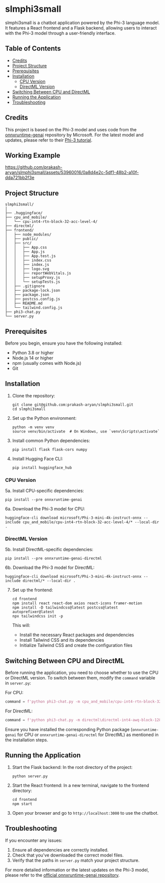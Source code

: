 # slmphi3small

slmphi3small is a chatbot application powered by the Phi-3 language model. It features a React frontend and a Flask backend, allowing users to interact with the Phi-3 model through a user-friendly interface.

## Table of Contents
- [Credits](#credits)
- [Project Structure](#project-structure)
- [Prerequisites](#prerequisites)
- [Installation](#installation)
  - [CPU Version](#cpu-version)
  - [DirectML Version](#directml-version)
- [Switching Between CPU and DirectML](#switching-between-cpu-and-directml)
- [Running the Application](#running-the-application)
- [Troubleshooting](#troubleshooting)

## Credits

This project is based on the Phi-3 model and uses code from the [onnxruntime-genai](https://github.com/microsoft/onnxruntime-genai) repository by Microsoft. For the latest model and updates, please refer to their [Phi-3 tutorial](https://github.com/microsoft/onnxruntime-genai/blob/main/examples/python/phi-3-tutorial.md).

## Working Example
https://github.com/prakash-aryan/slmphi3small/assets/53960016/0a8d4e2c-5df1-48b2-a10f-dda721bb2f3e

## Project Structure

```
slmphi3small/
│
├── .huggingface/
├── cpu_and_mobile/
│   └── cpu-int4-rtn-block-32-acc-level-4/
├── directml/
├── frontend/
│   ├── node_modules/
│   ├── public/
│   ├── src/
│   │   ├── App.css
│   │   ├── App.js
│   │   ├── App.test.js
│   │   ├── index.css
│   │   ├── index.js
│   │   ├── logo.svg
│   │   ├── reportWebVitals.js
│   │   ├── setupProxy.js
│   │   └── setupTests.js
│   ├── .gitignore
│   ├── package-lock.json
│   ├── package.json
│   ├── postcss.config.js
│   ├── README.md
│   └── tailwind.config.js
├── phi3-chat.py
└── server.py
```

## Prerequisites

Before you begin, ensure you have the following installed:
- Python 3.8 or higher
- Node.js 14 or higher
- npm (usually comes with Node.js)
- Git

## Installation

1. Clone the repository:
   ```
   git clone git@github.com:prakash-aryan/slmphi3small.git
   cd slmphi3small
   ```

2. Set up the Python environment:
   ```
   python -m venv venv
   source venv/bin/activate  # On Windows, use `venv\Scripts\activate`
   ```

3. Install common Python dependencies:
   ```
   pip install flask flask-cors numpy
   ```

4. Install Hugging Face CLI:
   ```
   pip install huggingface_hub
   ```

### CPU Version

5a. Install CPU-specific dependencies:
   ```
   pip install --pre onnxruntime-genai
   ```

6a. Download the Phi-3 model for CPU:
   ```
   huggingface-cli download microsoft/Phi-3-mini-4k-instruct-onnx --include cpu_and_mobile/cpu-int4-rtn-block-32-acc-level-4/* --local-dir .
   ```

### DirectML Version

5b. Install DirectML-specific dependencies:
   ```
   pip install --pre onnxruntime-genai-directml
   ```

6b. Download the Phi-3 model for DirectML:
   ```
   huggingface-cli download microsoft/Phi-3-mini-4k-instruct-onnx --include directml/* --local-dir .
   ```

7. Set up the frontend:
   ```
   cd frontend
   npm install react react-dom axios react-icons framer-motion
   npm install -D tailwindcss@latest postcss@latest autoprefixer@latest
   npx tailwindcss init -p
   ```

   This will:
   - Install the necessary React packages and dependencies
   - Install Tailwind CSS and its dependencies
   - Initialize Tailwind CSS and create the configuration files

## Switching Between CPU and DirectML

Before running the application, you need to choose whether to use the CPU or DirectML version. To switch between them, modify the `command` variable in `server.py`:

For CPU:
```python
command = f'python phi3-chat.py -m cpu_and_mobile/cpu-int4-rtn-block-32-acc-level-4'
```

For DirectML:
```python
command = f'python phi3-chat.py -m directml\directml-int4-awq-block-128'
```

Ensure you have installed the corresponding Python package (`onnxruntime-genai` for CPU or `onnxruntime-genai-directml` for DirectML) as mentioned in the installation steps.

## Running the Application

1. Start the Flask backend:
   In the root directory of the project:
   ```
   python server.py
   ```

2. Start the React frontend:
   In a new terminal, navigate to the frontend directory:
   ```
   cd frontend
   npm start
   ```

3. Open your browser and go to `http://localhost:3000` to use the chatbot.

## Troubleshooting

If you encounter any issues:
1. Ensure all dependencies are correctly installed.
2. Check that you've downloaded the correct model files.
3. Verify that the paths in `server.py` match your project structure.

For more detailed information or the latest updates on the Phi-3 model, please refer to the [official onnxruntime-genai repository](https://github.com/microsoft/onnxruntime-genai).
